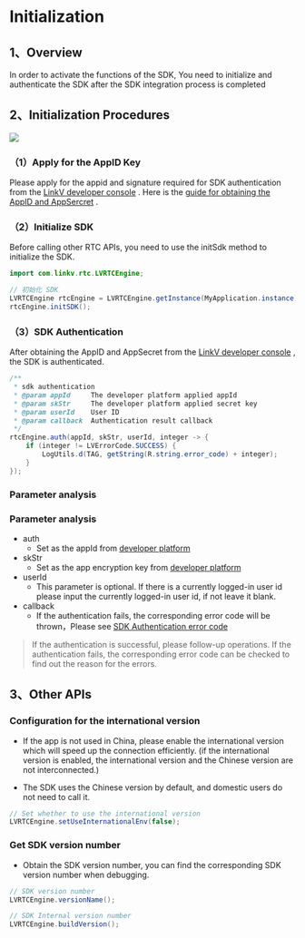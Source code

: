 # Initialization

## <a name='1'></a>1、Overview

In order to activate the functions of the SDK, You need to initialize and authenticate the SDK after the SDK integration process is completed

## <a name='2'></a>2、Initialization Procedures

![](https://dl.linkv.io/doc/en/android/rtc/images/sdk_auth.png)

### （1）Apply for the AppID Key

Please apply for the appid and signature required for SDK authentication from the [LinkV developer console](http://dev.linkv.sg/) . Here is the [guide for obtaining the AppID and AppSercret](/?p=%252Fen%252Fopen%252Fquick_start.md&k=R5tULcvV) .

### （2）Initialize SDK

Before calling other RTC APIs, you need to use the initSdk method to initialize the SDK.

```java
import com.linkv.rtc.LVRTCEngine;

// 初始化 SDK
LVRTCEngine rtcEngine = LVRTCEngine.getInstance(MyApplication.instance);
rtcEngine.initSDK();
```

### （3）SDK Authentication

After obtaining the AppID and AppSecret from the [LinkV developer console](http://dev.linkv.sg/)  , the SDK is authenticated.

```java
/**
 * sdk authentication
 * @param appId     The developer platform applied appId
 * @param skStr     The developer platform applied secret key
 * @param userId    User ID
 * @param callback  Authentication result callback
 */
rtcEngine.auth(appId, skStr, userId, integer -> {
    if (integer != LVErrorCode.SUCCESS) {
        LogUtils.d(TAG, getString(R.string.error_code) + integer);
    }
});
```

### Parameter analysis

### Parameter analysis

* auth
  * Set as the appId from [developer platform](http://dev.linkv.io)
* skStr
  * Set as the app encryption key from [developer platform](http://dev.linkv.io)
* userId
  * This parameter is optional. If there is a currently logged-in user id please input the currently logged-in user id, if not leave it blank.
* callback
  * If the authentication fails, the corresponding error code will be thrown，Please see [SDK Authentication error code](/?p=/en/android/rtc/ecode.md&k=WZsw8kGY)

> If the authentication is successful, please follow-up operations. If the authentication fails, the corresponding error code can be checked to find out the reason for the errors.

## <a name='3'></a>3、Other APIs

### Configuration for the international version

* If the app is not used in China, please enable the international version which will speed up the connection efficiently. (if the international version is enabled, the international version and the Chinese version are not interconnected.)

* The SDK uses the Chinese version by default, and domestic users do not need to call it.

```java
// Set whether to use the international version
LVRTCEngine.setUseInternationalEnv(false);
```

### Get SDK version number

* Obtain the SDK version number, you can find the corresponding SDK version number when debugging.

```java
// SDK version number
LVRTCEngine.versionName();

// SDK Internal version number
LVRTCEngine.buildVersion();
```
